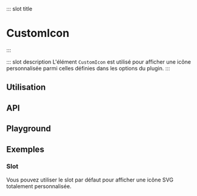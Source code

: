 ::: slot title
# CustomIcon
:::

::: slot description
L'élément `CustomIcon` est utilisé pour afficher une icône personnalisée parmi celles définies dans les options du plugin.
:::

## Utilisation

<DocExample
  eager
  file="elements/custom-icon/examples/custom-icon"
/>

## API

<DocApi
	:value="['CustomIcon']"
	:api="{
		CustomIcon: {
			props: [
				{
					name: 'color',
					defaultValue: 'currentColor',
					type: 'string',
					description: 'La couleur de l\'icône (n\'importe quelle valeur CSS). Par défaut, l\'icône hérite de la couleur du texte.'
				},
				{
					name: 'small',
					defaultValue: 'false',
					type: 'boolean',
					description: 'Définit la taille de l\’icône à 1em.'
				},
				{
					name: 'medium',
					defaultValue: 'false',
					type: 'boolean',
					description: 'Définit la taille de l\’icône à 1.5em.'
				},
				{
					name: 'large',
					defaultValue: 'false',
					type: 'boolean',
					description: 'Définit la taille de l\’icône à 1.85em.'
				},
				{
					name: 'x-large',
					defaultValue: 'false',
					type: 'boolean',
					description: 'Définit la taille de l\’icône à 2.25em.'
				},
				{
					name: 'size',
					type: 'string',
					defaultValue: 'undefined',
					description: 'Applique une taille CSS personnalisée (largeur / hauteur) à l\'icône. Par défaut, la taille est de 1,35em.'
				}
			],
			slots: [
				{
					name: 'default',
					description: 'Slot pour remplacer le contenu de l\'icône.'
				}
			]
		}
	}"
/>

## Playground

<DocExample file="elements/custom-icon/examples/custom-icon-playground" />

## Exemples

### Slot

Vous pouvez utiliser le slot par défaut pour afficher une icône SVG totalement personnalisée.

<DocExample file="elements/custom-icon/examples/custom-icon-slot" />
